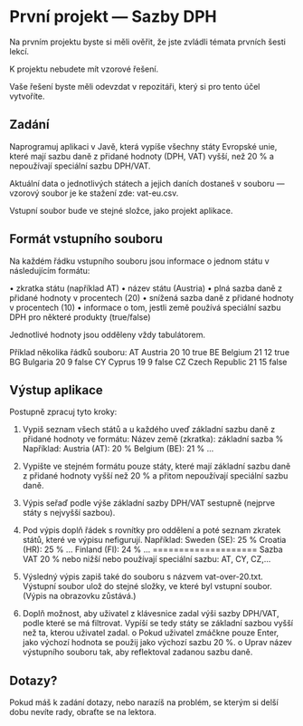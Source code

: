 # První projekt — Sazby DPH

Na prvním projektu byste si měli ověřit, že jste zvládli témata prvních šesti lekcí.

K projektu nebudete mít vzorové řešení.

Vaše řešení byste měli odevzdat v repozitáři, který si pro tento účel vytvoříte.

## Zadání

Naprogramuj aplikaci v Javě, která vypíše všechny státy Evropské unie, které mají sazbu daně z přidané hodnoty (DPH, VAT) vyšší, než 20 % a nepoužívají speciální sazbu DPH/VAT.

Aktuální data o jednotlivých státech a jejich daních dostaneš v souboru — vzorový soubor je ke stažení zde: vat-eu.csv.

Vstupní soubor bude ve stejné složce, jako projekt aplikace.

## Formát vstupního souboru

Na každém řádku vstupního souboru jsou informace o jednom státu v následujícím formátu:

•	zkratka státu (například AT)
•	název státu (Austria)
•	plná sazba daně z přidané hodnoty v procentech (20)
•	snížená sazba daně z přidané hodnoty v procentech (10)
•	informace o tom, jestli země používá speciální sazbu DPH pro některé produkty (true/false)

Jednotlivé hodnoty jsou odděleny vždy tabulátorem.

Příklad několika řádků souboru:
AT	Austria	20	10	true
BE	Belgium	21	12	true
BG	Bulgaria	20	9	false
CY	Cyprus	19	9	false
CZ	Czech Republic	21	15	false

## Výstup aplikace

Postupně zpracuj tyto kroky:

1.	Vypiš seznam všech států a u každého uveď základní sazbu daně z přidané hodnoty ve formátu:
Název země (zkratka): základní sazba %
Například:
Austria (AT): 20 %
Belgium (BE): 21 %
...

2.	Vypište ve stejném formátu pouze státy, které mají základní sazbu daně z přidané hodnoty vyšší než 20 % a přitom nepoužívají speciální sazbu daně.

3.	Výpis seřaď podle výše základní sazby DPH/VAT sestupně (nejprve státy s nejvyšší sazbou).

4.	Pod výpis doplň řádek s rovnítky pro oddělení a poté seznam zkratek států, které ve výpisu nefigurují.
Například:
Sweden (SE):    25 %
Croatia (HR):   25 %
...
Finland (FI):   24 %
...
====================
Sazba VAT 20 % nebo nižší nebo používají speciální sazbu: AT, CY, CZ,... 

5.	Výsledný výpis zapiš také do souboru s názvem vat-over-20.txt. Výstupní soubor ulož do stejné složky, ve které byl vstupní soubor. (Výpis na obrazovku zůstává.)

6.	Doplň možnost, aby uživatel z klávesnice zadal výši sazby DPH/VAT, podle které se má filtrovat. Vypíší se tedy státy se základní sazbou vyšší než ta, kterou uživatel zadal.
o	Pokud uživatel zmáčkne pouze Enter, jako výchozí hodnota se použij jako výchozí sazbu 20 %.
o	Uprav název výstupního souboru tak, aby reflektoval zadanou sazbu daně.

## Dotazy?
Pokud máš k zadání dotazy, nebo narazíš na problém, se kterým si delší dobu nevíte rady, obraťte se na lektora.

